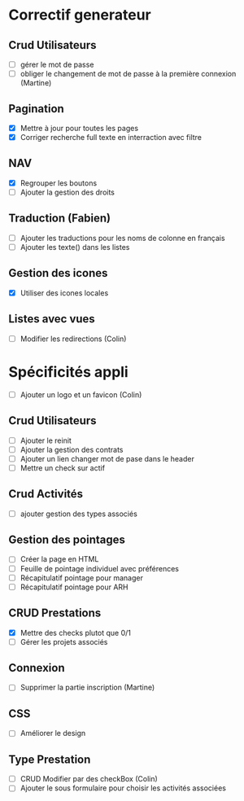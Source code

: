 # Correctif generateur

## Crud Utilisateurs

* [ ] gérer le mot de passe
* [ ] obliger le changement de mot de passe à la première connexion (Martine)

## Pagination

* [X] Mettre à jour pour toutes les pages
* [X] Corriger recherche full texte en interraction avec filtre

## NAV

* [X] Regrouper les boutons
* [ ] Ajouter la gestion des droits

## Traduction (Fabien)

* [ ] Ajouter les traductions pour les noms de colonne en français
* [ ] Ajouter les texte() dans les listes

## Gestion des icones

* [X] Utiliser des icones locales

## Listes avec vues
* [ ] Modifier les redirections (Colin)

# Spécificités appli

* [ ] Ajouter un logo et un favicon (Colin)

## Crud Utilisateurs

* [ ] Ajouter le reinit
* [ ] Ajouter la gestion des contrats
* [ ] Ajouter un lien changer mot de pase dans le header
* [ ] Mettre un check sur actif

## Crud Activités

* [ ] ajouter gestion des types associés

## Gestion des pointages

* [ ] Créer la page en HTML 
* [ ] Feuille de pointage individuel avec préférences
* [ ] Récapitulatif pointage pour manager
* [ ] Récapitulatif pointage pour ARH

## CRUD Prestations

* [X] Mettre des checks plutot que 0/1
* [ ] Gérer les projets associés

## Connexion

* [ ] Supprimer la partie inscription (Martine)

## CSS 
* [ ] Améliorer le design 

## Type Prestation
* [ ] CRUD Modifier par des checkBox (Colin)
* [ ] Ajouter le sous formulaire pour choisir les activités associées